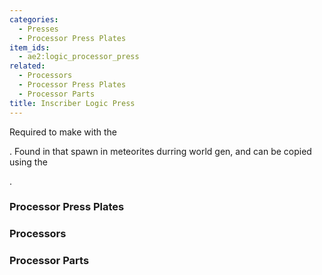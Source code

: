 ```yaml
---
categories:
  - Presses
  - Processor Press Plates
item_ids:
  - ae2:logic_processor_press
related:
  - Processors
  - Processor Press Plates
  - Processor Parts
title: Inscriber Logic Press
---
```


Required to make <ItemLink
id="printed_logic_processor"/> with the

<ItemLink id="inscriber" />. Found in <ItemLink id="sky_stone_chest" /> that
spawn in meteorites durring world gen, and can be copied using the <ItemLink id="inscriber" />

.

<RecipeFor id="logic_processor_press" />

### Processor Press Plates

<CategoryIndex category="Processor Press Plates" />

### Processors

<CategoryIndex category="Processors" />

### Processor Parts

<CategoryIndex category="Processor Parts" />
